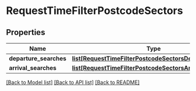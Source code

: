 # RequestTimeFilterPostcodeSectors

## Properties
Name | Type | Description | Notes
------------ | ------------- | ------------- | -------------
**departure_searches** | [**list[RequestTimeFilterPostcodeSectorsDepartureSearch]**](RequestTimeFilterPostcodeSectorsDepartureSearch.md) |  | [optional] 
**arrival_searches** | [**list[RequestTimeFilterPostcodeSectorsArrivalSearch]**](RequestTimeFilterPostcodeSectorsArrivalSearch.md) |  | [optional] 

[[Back to Model list]](../README.md#documentation-for-models) [[Back to API list]](../README.md#documentation-for-api-endpoints) [[Back to README]](../README.md)


